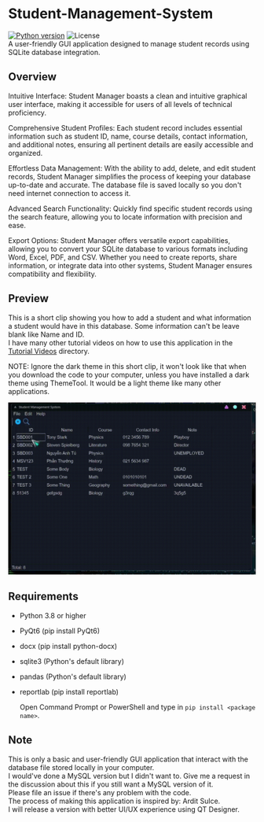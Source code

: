 # Student-Management-System
[![Python version](https://img.shields.io/badge/Python-3776AB?style=flat&logo=python&logoColor=white)](https://shields.io/) ![License](https://img.shields.io/badge/License-MIT-blue.svg) <br>
A user-friendly GUI application designed to manage student records using SQLite database integration.

## Overview
Intuitive Interface: Student Manager boasts a clean and intuitive graphical user interface, making it accessible for users of all levels of technical proficiency.

Comprehensive Student Profiles: Each student record includes essential information such as student ID, name, course details, contact information, and additional notes, ensuring all pertinent details are easily accessible and organized.

Effortless Data Management: With the ability to add, delete, and edit student records, Student Manager simplifies the process of keeping your database up-to-date and accurate. The database file is saved locally so you don't need internet connection to access it.

Advanced Search Functionality: Quickly find specific student records using the search feature, allowing you to locate information with precision and ease.

Export Options: Student Manager offers versatile export capabilities, allowing you to convert your SQLite database to various formats including Word, Excel, PDF, and CSV. Whether you need to create reports, share information, or integrate data into other systems, Student Manager ensures compatibility and flexibility.

## Preview
This is a short clip showing you how to add a student and what information a student would have in this database. Some information can't be leave blank like Name and ID. <br>
I have many other tutorial videos on how to use this application in the [Tutorial Videos](Tutorial%20Videos) directory. <br>

NOTE: Ignore the dark theme in this short clip, it won't look like that when you download the code to your computer, unless you have installed a dark theme using ThemeTool. It would be a light theme like many other applications.

![Tutorial Video](Add-Student.gif)

## Requirements
- Python 3.8 or higher
- PyQt6 (pip install PyQt6)
- docx (pip install python-docx)
- sqlite3 (Python's default library)
- pandas (Python's default library)
- reportlab (pip install reportlab)

  Open Command Prompt or PowerShell and type in `pip install <package name>`.

## Note
This is only a basic and user-friendly GUI application that interact with the database file stored locally in your computer. <br>
I would've done a MySQL version but I didn't want to. Give me a request in the discussion about this if you still want a MySQL version of it. <br>
Please file an issue if there's any problem with the code. <br>
The process of making this application is inspired by: Ardit Sulce. <br>
I will release a version with better UI/UX experience using QT Designer. <br>
